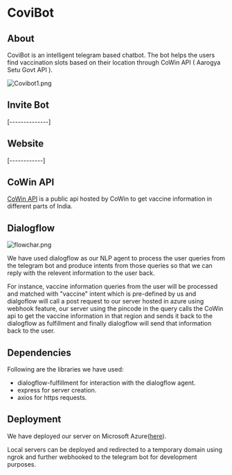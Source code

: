 # CoviBot

## About 
CoviBot is an intelligent telegram based chatbot. The bot helps the users find vaccination slots based on their location through CoWin API ( Aarogya Setu Govt API ). 

![Covibot1.png](https://drive.google.com/uc?export=view&id=1dhPzPTJPGYrLuo-3Kn7BxCMHOy-8qdLo)


## Invite Bot
[--------------]


## Website
[------------]


## CoWin API
[CoWin API](https://github.com/cowinapi/developer.cowin) is a public api hosted by CoWin to get vaccine information in different parts of India.


## Dialogflow
![flowchar.png](https://lh3.googleusercontent.com/f0bamKZBdTkGXLH4vbFSfPpAevqg1NPglW7g1JIuWaqoDjX5PysrXtoCs8i2uQGg1KPnjyVn2p-pibDNra311qDzPhgZuZRUIuUCG15SjQZjRfC3UgPMMysm-QFGlTP5PfFkGq2qCrE)

We have used dialogflow as our NLP agent to process the user queries from the telegram bot and produce intents from those queries so that we can reply with the relevent information to the user back.

For instance, vaccine information queries from the user will be processed and matched with "vaccine" intent which is pre-defined by us and dialgoflow will call a post request to our server hosted in azure using webhook feature, our server using the pincode in the query calls the CoWin api to get the vaccine information in that region and sends it back to the dialogflow as fulfillment and finally dialogflow will send that information back to the user.

## Dependencies
Following are the libraries we have used:
- dialogflow-fulfillment for interaction with the dialogflow agent.
- express for server creation.
- axios for https requests.

## Deployment
We have deployed our server on Microsoft Azure([here](https://covibot09.azurewebsites.net/)).

Local servers can be deployed and redirected to a temporary domain using ngrok and further webhooked to the telegram bot for development purposes.
